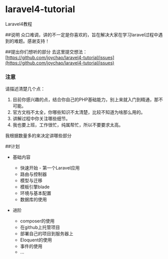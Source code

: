 laravel4-tutorial
=================

Laravel4教程

##说明
众口难调，讲的不一定是你喜欢的，旨在解决大家在学习laravel过程中遇到的难题。感谢支持！

##提出你们想听的部分
去这里提交想法： [https://github.com/joychao/laravel4-tutorial/issues](https://github.com/joychao/laravel4-tutorial/issues)
### 注意
请描述清楚几个点：
 1. 目前你感兴趣的点，结合你自己的PHP基础能力，别上来就入门到精通，那不可能。
 2. 官方文档不太全，你哪些知识不太清楚，比较不知道为啥那么用的。
 3. 讲解过程中你关注哪些细节。
 4. 我也要上班，工作很忙，纯属帮忙，所以不要要求太高。

我根据数量多的来决定讲哪些部分


##计划
 - 基础内容
    - 快速开始 - 第一个Laravel应用
    - 路由与控制器
    - 模型与迁移
    - 模板引擎blade
    - 环境与基本配置
    - 数据库的使用

 - 进阶
    - composer的使用
    - 在github上托管项目
    - 部署自己的项目到服务器上
    - Eloquent的使用
    - 事件的使用
    - ... 
